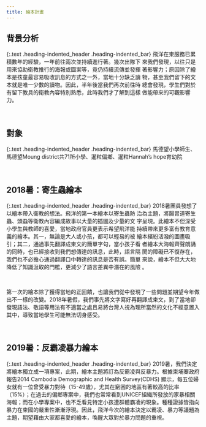 ```yaml
---
title: 繪本計畫
---
```

## 背景分析
{:.text .heading-indented_header .heading-indented_bar}
飛洋在柬服務已累積數年的經驗，一年前往兩次並持續進行著。幾次出隊下
來我們發現，以往只是用來協助衛教推行的海報或圖案等，竟仍持續流傳並發揮
著影響力；原因除了繪本是孩童最容易吸收訊息的方式之一外，當地十分缺乏讀
物，甚至我們留下的文本就是唯一少數的讀物。因此，半年後當我們再次前往時
總會發現，學生們對於有留下教具的衛教內容特別熟悉，此時我們才了解到這樣
做能帶來的可觀影響力。

&nbsp;

## 對象
{:.text .heading-indented_header .heading-indented_bar}
馬德望小學師生、馬德望Moung district共71所小學、暹粒偏鄉、暹粒Hannah’s hope育幼院

&nbsp;


## 2018暑：寄生蟲繪本
{:.text .heading-indented_header .heading-indented_bar}
2018暑團員發想了以繪本帶入衛教的想法。飛洋的第一本繪本以寄生蟲防
治為主題，將腸胃道寄生蟲、頭蝨等衛教內容編成故事以大量的插圖及少量的文
字呈現。此繪本不但深受小學生與教師的喜愛，當地政府官員更表示希望飛洋能
持續帶來更多富有教育意義的繪本。其一，無論是大人或小孩，都可以輕易的被
繪本繽紛活潑的圖畫吸引；其二，通過事先翻譯成柬文的簡單字句，當小孩子看
者繪本大海報齊聲朗誦的同時，也已經接收到我們想傳達的訊息，此時，語言隔
閡的障礙已不復存在，我們也不必擔心通過翻譯口中轉達的訊息是否有誤。簡單
來說，繪本不但大大地降低了知識汲取的門檻，更減少了語言差異中潛在的風險
。

&nbsp;

第一次的繪本除了獲得當地的正回饋，也讓我們從中發現了一些問題並期望今年做出不一樣的改變。2018年暑假，我們事先將文字寫好再翻譯成柬文，到了當地卻發現語法、敬語等用法有不適當之處且易將台灣人視為理所當然的文化不經意置入其中，導致當地學生可能無法切身感受。

&nbsp;

## 2019暑：反霸凌暴力繪本
{:.text .heading-indented_header .heading-indented_bar}
2019暑，我們決定將繪本獨立成一項專案，此期，繪本主題將訂為反霸凌與反暴力。根據柬埔寨政府報告2014 Cambodia Demographic and Health Survey(CDHS) 顯示，每五位婦女就有一位曾受暴力對待（15-49歲），尤其在窮困的地區有著較高的比率（15%）；在過去的偏鄉專案中，我們也常常看到UNICEF組織所發放的家暴相關海報；而在小學專案中，也不乏看見特定小孩遭群體霸凌的現象。種種證據皆指向暴力在柬國的嚴重性漸漸浮現。因此，飛洋今次的繪本決定以霸凌、暴力等議題為主題，期望藉由大家都喜愛的繪本，喚醒大眾對於暴力問題的重視。
&nbsp;